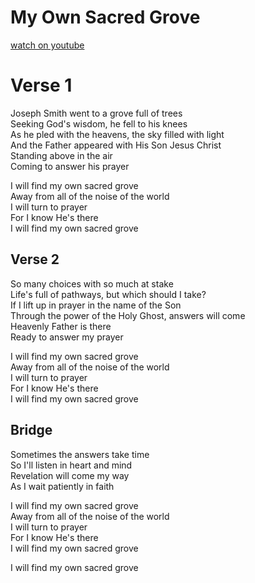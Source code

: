 # My Own Sacred Grove
[watch on youtube](https://www.youtube.com/watch?v=W8UnRqgDlr8)

# Verse 1
Joseph Smith went to a grove full of trees  
Seeking God's wisdom, he fell to his knees  
As he pled with the heavens, the sky filled with light  
And the Father appeared with His Son Jesus Christ  
Standing above in the air  
Coming to answer his prayer  

I will find my own sacred grove  
Away from all of the noise of the world  
I will turn to prayer  
For I know He's there  
I will find my own sacred grove  

## Verse 2
So many choices with so much at stake  
Life's full of pathways, but which should I take?  
If I lift up in prayer in the name of the Son  
Through the power of the Holy Ghost, answers will come  
Heavenly Father is there  
Ready to answer my prayer  

I will find my own sacred grove  
Away from all of the noise of the world  
I will turn to prayer  
For I know He's there  
I will find my own sacred grove  

## Bridge
Sometimes the answers take time  
So I'll listen in heart and mind  
Revelation will come my way  
As I wait patiently in faith  

I will find my own sacred grove  
Away from all of the noise of the world  
I will turn to prayer  
For I know He's there  
I will find my own sacred grove  

I will find my own sacred grove  
